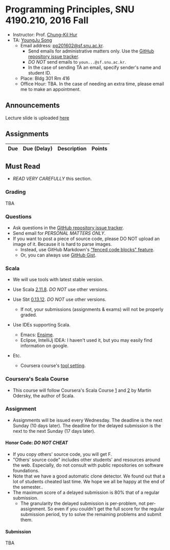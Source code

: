 # Programming Principles, SNU 4190.210, 2016 Fall

- Instructor: Prof. [Chung-Kil Hur](http://sf.snu.ac.kr/gil.hur)
- TA: [YoungJu Song](http://sf.snu.ac.kr/youngju.song)
    + Email address: [pp201602@sf.snu.ac.kr](mailto:pp201602@sf.snu.ac.kr).
        * Send emails for administrative matters only. Use the [GitHub repository issue tracker](https://github.com/snu-sf-class/pp201602/issues).
        * *DO NOT* send emails to `youn...@sf.snu.ac.kr`.
        * In the case of sending TA an email, specify sender's name and student ID.
    + Place: Bldg 301 Rm 416
    + Office Hour: TBA.  In the case of needing an extra time, please email me to make an appointment.

## Announcements

Lecture slide is uploaded [here](lecture.pdf)

## Assignments

| Due        	| Due (Delay)	| Description                   	 	 	 	 	 	 	 	 	 	 	 	 	 	| Points 	|
|------------	|------------	|-----------------------------------------------------------------------------------	|-------	|

## Must Read

- *READ VERY CAREFULLY* this section.

### Grading

TBA

### Questions

- Ask questions in the [GitHub repository issue tracker](https://github.com/snu-sf-class/pp201602/issues).
- Send email for *PERSONAL MATTERS ONLY*.
- If you want to post a piece of source code, please DO NOT upload an image of it. Because it is hard to parse images.
    + Instead, use GitHub Markdown's ["fenced code blocks" feature](https://help.github.com/articles/github-flavored-markdown/#fenced-code-blocks).
    + Or, you can always use [GitHub Gist](https://gist.github.com/).

### Scala

- We will use tools with latest stable version.
- Use Scala [2.11.8](http://scala-lang.org/download/).  *DO NOT* use other versions.
- Use Sbt [0.13.12](http://www.scala-sbt.org/download.html). *DO NOT* use other versions.
    + If not, your submissions (assignments & exams) will not be properly graded.

- Use IDEs supporting Scala.
    + Emacs: [Ensime](https://github.com/ensime).
    + Eclipse, IntelliJj IDEA: I haven't used it, but you may easily find information on google.

- Etc.
    + Coursera course's [tool setting](https://www.coursera.org/learn/progfun1/home/week/1).

### Coursera's Scala Course

- This course will follow Coursera's Scala Course [1](https://www.coursera.org/learn/progfun1/) and [2](https://www.coursera.org/learn/progfun1/) by Martin Odersky, the author of Scala.

### Assignment

- Assignments will be issued every Wednesday.  The deadline is the next Sunday (10 days later).  The deadline for the delayed submission is the next to the next Sunday (17 days later).

#### Honor Code: *DO NOT CHEAT*

- If you copy others' source code, you will get F.
- "Others' source code" includes other students' and resources around the web. Especially, do not consult with public repositories on software foundations.
- Note that we have a good automatic clone detector. We found out that a lot of students cheated last time. We hope we all be happy at the end of the semester..
- The maximum score of a delayed submission is 80% that of a regular submission.
    + The granularity the delayed submission is per-problem, not per-assignment. So even if you couldn't get the full score for the regular submission period, try to solve the remaining problems and submit them.

#### Submission

TBA
